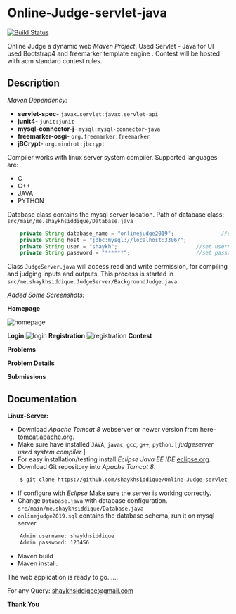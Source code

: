 Online-Judge-servlet-java
==========
	
[![Build Status](https://travis-ci.org/joemccann/dillinger.svg?branch=master)](http://shaykhsiddique.me)

Online Judge a dynamic web *Maven Project*. Used Servlet - Java for UI used Bootstrap4 and freemarker template engine . Contest will be hosted with acm standard contest rules.

Description
--------------

*Maven Dependency:*
- **servlet-spec**- `javax.servlet:javax.servlet-api`
- **junit4**- `junit:junit`
- **mysql-connector-j**- `mysql:mysql-connector-java`
- **freemarker-osgi**- `org.freemarker:freemarker`
- **jBCrypt**- `org.mindrot:jbcrypt`


Compiler works with linux server system compiler. Supported languages are:

- C
- C++
- JAVA
- PYTHON

Database class contains the mysql server location. Path of database class: `src/main/me.shaykhsiddique/Database.java`

```java
	private String database_name = "onlinejudge2019";    			//set database name
	private String host = "jdbc:mysql://localhost:3306/";    			//set host url
	private String user = "shaykh";    						//set username for database
	private String password = "******";    					//set password for database

```

Class `JudgeServer.java` will access read and write permission, for compiling and judging inputs and outputs. This process is started in `src/me.shaykhsiddique.JudgeServer/BackgroundJudge.java`.


*Added Some Screenshots:*

**Homepage**

![homepage](https://user-images.githubusercontent.com/18369069/62414304-68421e00-b63b-11e9-83a9-f59c6347b2d6.png)

**Login**
![login](https://user-images.githubusercontent.com/18369069/62414335-c7a02e00-b63b-11e9-957c-d781dfd41a6c.png)
**Registration**
![registration](https://user-images.githubusercontent.com/18369069/62414337-ca9b1e80-b63b-11e9-95cd-7ef9728d6c57.png)
**Contest**

**Problems**

**Problem Details**

**Submissions**


Documentation
-----------
**Linux-Server:**
- Download *Apache Tomcat 8* webserver or newer version from here- [tomcat.apache.org](https://tomcat.apache.org/).
- Make sure have installed `JAVA`, `javac`, `gcc`, `g++`, `python`. [ *judgeserver used system compiler* ]
- For easy installation/testing install *Eclipse Java EE IDE* [eclipse.org](https://www.eclipse.org/).
- Download Git repository into *Apache Tomcat 8*.

```sh
	$ git clone https://github.com/shaykhsiddique/Online-Judge-servlet-java.git
```
- If configure with *Eclipse* Make sure the server is working correctly.
- Change `Database.java` with database configuration. `src/main/me.shaykhsiddique/Database.java`
- `onlinejudge2019.sql` contains the database schema, run it on mysql server.

```sh
	Admin username: shaykhsiddique
	Admin password: 123456
```
- Maven build
- Maven install.

The web application is ready to go......

For any Query: [shaykhsiddiqee@gmail.com](mailto:shaykhsiddiqee@gmail.com)

**Thank You** 
